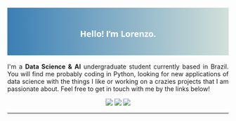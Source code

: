 <!--
### Hi there 👋


**Lorenzo-Lazzarotto/Lorenzo-Lazzarotto** is a ✨ _special_ ✨ repository because its `README.md` (this file) appears on your GitHub profile.

Here are some ideas to get you started:

- 🔭 I’m currently working on ...
- 🌱 I’m currently learning ...
- 👯 I’m looking to collaborate on ...
- 🤔 I’m looking for help with ...
- 💬 Ask me about ...
- 📫 How to reach me: ...
- 😄 Pronouns: ...
- ⚡ Fun fact: ...
-->
<!--
-->

<!--
Header
-->
![](./img/Header.png)

<div align="justify">

I'm a **Data Science & AI** undergraduate student currently based in Brazil. You will find me probably coding in Python, looking for new applications of data science with the things I like or working on a crazies projects that I am passionate about. Feel free to get in touch with me by the links below!
</div>
<!--
Social media Links
-->

<p align="center">
  <a href="mailto:lorenzocorrea1@gmail.com"><img src="https://img.shields.io/badge/gmail-%23D14836.svg?&style=for-the-badge&logo=gmail&logoColor=white" /></a>
  <a href="https://www.linkedin.com/in/lorenzo-lazzarotto/"><img src="https://img.shields.io/badge/linkedin-%230077B5.svg?&style=for-the-badge&logo=linkedin&logoColor=white" /></a>
  <a href="https://www.kaggle.com/lorenzolazzarotto"><img src="https://img.shields.io/badge/Kaggle-035a7d?style=for-the-badge&logo=kaggle&logoColor=white" /></a>

---

<!--
Technologies Dropdown

<details>
<summary>Technologies I work with</summary>
<br>

### Main Languages.

### Frameworks.

### Databases.

### Cloud.

### Other technologies.
</details>

<!--
Institutions Dropdown

<details>
<summary>Institutions I attended</summary>
<br>
This is how you dropdown.
</details>

<!--
Projects Dropdown

<details>
<summary>Projects I worked on</summary>
<br>
This is how you dropdown.
</details>
-->